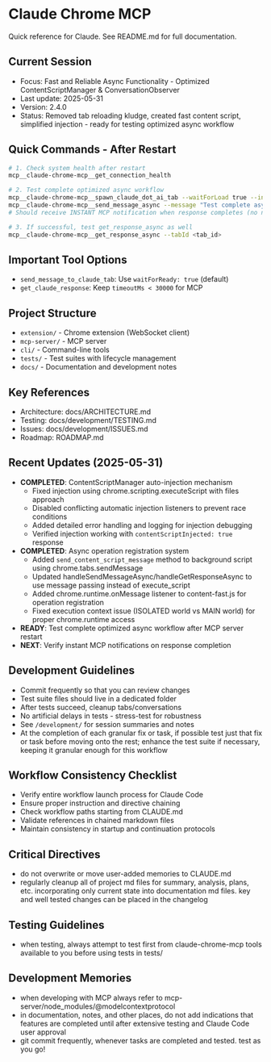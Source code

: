 # Claude Chrome MCP

Quick reference for Claude. See README.md for full documentation.

## Current Session
- Focus: Fast and Reliable Async Functionality - Optimized ContentScriptManager & ConversationObserver
- Last update: 2025-05-31
- Version: 2.4.0 
- Status: Removed tab reloading kludge, created fast content script, simplified injection - ready for testing optimized async workflow

## Quick Commands - After Restart
```bash
# 1. Check system health after restart
mcp__claude-chrome-mcp__get_connection_health

# 2. Test complete optimized async workflow
mcp__claude-chrome-mcp__spawn_claude_dot_ai_tab --waitForLoad true --injectContentScript true
mcp__claude-chrome-mcp__send_message_async --message "Test complete async system - what's 7*8?"
# Should receive INSTANT MCP notification when response completes (no need to poll)

# 3. If successful, test get_response_async as well
mcp__claude-chrome-mcp__get_response_async --tabId <tab_id>
```

## Important Tool Options
- `send_message_to_claude_tab`: Use `waitForReady: true` (default)
- `get_claude_response`: Keep `timeoutMs < 30000` for MCP

## Project Structure
- `extension/` - Chrome extension (WebSocket client)
- `mcp-server/` - MCP server
- `cli/` - Command-line tools
- `tests/` - Test suites with lifecycle management
- `docs/` - Documentation and development notes

## Key References
- Architecture: docs/ARCHITECTURE.md
- Testing: docs/development/TESTING.md  
- Issues: docs/development/ISSUES.md
- Roadmap: ROADMAP.md

## Recent Updates (2025-05-31)
- **COMPLETED**: ContentScriptManager auto-injection mechanism 
  - Fixed injection using chrome.scripting.executeScript with files approach
  - Disabled conflicting automatic injection listeners to prevent race conditions
  - Added detailed error handling and logging for injection debugging
  - Verified injection working with `contentScriptInjected: true` response
- **COMPLETED**: Async operation registration system
  - Added `send_content_script_message` method to background script using chrome.tabs.sendMessage
  - Updated handleSendMessageAsync/handleGetResponseAsync to use message passing instead of execute_script
  - Added chrome.runtime.onMessage listener to content-fast.js for operation registration
  - Fixed execution context issue (ISOLATED world vs MAIN world) for proper chrome.runtime access
- **READY**: Test complete optimized async workflow after MCP server restart
- **NEXT**: Verify instant MCP notifications on response completion

## Development Guidelines
- Commit frequently so that you can review changes
- Test suite files should live in a dedicated folder
- After tests succeed, cleanup tabs/conversations
- No artificial delays in tests - stress-test for robustness
- See `/development/` for session summaries and notes
- At the completion of each granular fix or task, if possible test just that fix or task before moving onto the rest; enhance the test suite if necessary, keeping it granular enough for this workflow

## Workflow Consistency Checklist
- Verify entire workflow launch process for Claude Code
- Ensure proper instruction and directive chaining
- Check workflow paths starting from CLAUDE.md
- Validate references in chained markdown files
- Maintain consistency in startup and continuation protocols

## Critical Directives
- do not overwrite or move user-added memories to CLAUDE.md
- regularly cleanup all of project md files for summary, analysis, plans, etc. incorporating only current state into documentation md files. key and well tested changes can be placed in the changelog

## Testing Guidelines
- when testing, always attempt to test first from claude-chrome-mcp tools available to you before using tests in tests/

## Development Memories
- when developing with MCP always refer to mcp-server/node_modules/@modelcontextprotocol
- in documentation, notes, and other places, do not add indications that features are completed until after extensive testing and Claude Code user approval
- git commit frequently, whenever tasks are completed and tested. test as you go!